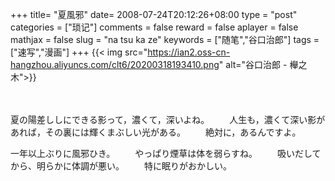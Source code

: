 +++
title= "夏風邪"
date= 2008-07-24T20:12:26+08:00
type = "post"
categories = ["琐记"]
comments = false
reward = false
aplayer = false
mathjax = false
slug = "na tsu ka ze"
keywords = ["随笔","谷口治郎"]
tags = ["速写","漫画"]
+++
{{< img src="https://ian2.oss-cn-hangzhou.aliyuncs.com/clt6/20200318193410.png" alt="谷口治郎 - 櫸之木">}}
<!--more-->　
夏の陽差ししにできる影って，濃くて，深いよね。
　　人生も，濃くて深い影があれば，その裏には輝くまぶしい光がある。
　　絶対に，あるんですよ。

一年以上ぶりに風邪ひき。
　　やっぱり煙草は体を弱らすね。
　　吸いだしてから、明らかに体調が悪い。
　　特に眠りがおかしい。

